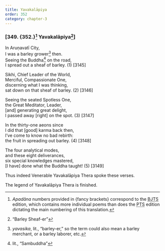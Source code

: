 ```yaml
---
title: Yavakalāpiya
order: 352
category: chapter-3
---
```


### \[349. {352.}[^1] Yavakalāpiya[^2]\]

In Aruṇavatī City,  
I was a barley grower[^3] then.  
Seeing the Buddha[^4] on the road,  
I spread out a sheaf of barley. (1) \[3145\]

Sikhi, Chief Leader of the World,  
Merciful, Compassionate One,  
discerning what I was thinking,  
sat down on that sheaf of barley. (2) \[3146\]

Seeing the seated Spotless One,  
the Great Meditator, Leader,  
\[and\] generating great delight,  
I passed away \[right\] on the spot. (3) \[3147\]

In the thirty-one aeons since  
I did that \[good\] karma back then,  
I’ve come to know no bad rebirth:  
the fruit in spreading out barley. (4) \[3148\]

The four analytical modes,  
and these eight deliverances,  
six special knowledges mastered,  
\[I have\] done what the Buddha taught! (5) \[3149\]

Thus indeed Venerable Yavakalāpiya Thera spoke these verses.

The legend of Yavakalāpiya Thera is finished.

[^1]: *Apadāna* numbers provided in {fancy brackets} correspond to the <abbr title="Buddha Jayanthi Tripitaka Series">BJTS</abbr> edition, which contains more individual poems than does the <abbr title="Pali Text Society">PTS</abbr> edition dictating the main numbering of this translation.

[^2]: “Barley Sheaf-er”

[^3]: *yavasika*, lit., “barley-er,” so the term could also mean a barley merchant, or a barley laborer, etc.

[^4]: lit., “Sambuddha”
